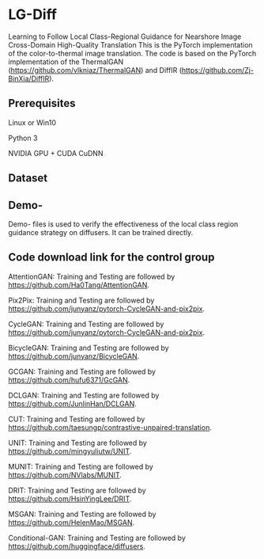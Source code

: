 # LG-Diff
Learning to Follow Local Class-Regional Guidance for Nearshore Image Cross-Domain High-Quality Translation
This is the PyTorch implementation of the color-to-thermal image translation. The code is based on the PyTorch implementation of the ThermalGAN (https://github.com/vlkniaz/ThermalGAN) and DiffIR (https://github.com/Zj-BinXia/DiffIR).

## Prerequisites
Linux or Win10 

Python 3 

NVIDIA GPU + CUDA CuDNN

## Dataset

## Demo-
Demo- files is used to verify the effectiveness of the local class region guidance strategy on diffusers. It can be trained directly.

## Code download link for the control group
AttentionGAN: Training and Testing are followed by https://github.com/Ha0Tang/AttentionGAN.

Pix2Pix: Training and Testing are followed by https://github.com/junyanz/pytorch-CycleGAN-and-pix2pix.

CycleGAN: Training and Testing are followed by https://github.com/junyanz/pytorch-CycleGAN-and-pix2pix.

BicycleGAN: Training and Testing are followed by https://github.com/junyanz/BicycleGAN.

GCGAN: Training and Testing are followed by https://github.com/hufu6371/GcGAN.

DCLGAN: Training and Testing are followed by https://github.com/JunlinHan/DCLGAN.

CUT: Training and Testing are followed by https://github.com/taesungp/contrastive-unpaired-translation.

UNIT: Training and Testing are followed by https://github.com/mingyuliutw/UNIT.

MUNIT: Training and Testing are followed by https://github.com/NVlabs/MUNIT.

DRIT: Training and Testing are followed by https://github.com/HsinYingLee/DRIT.

MSGAN: Training and Testing are followed by https://github.com/HelenMao/MSGAN.

Conditional-GAN: Training and Testing are followed by https://github.com/huggingface/diffusers.
